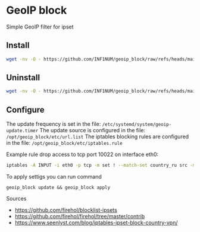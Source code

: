 # GeoIP block
Simple GeoIP filter for ipset

## Install
```bash
wget -nv -O - https://github.com/INF1NUM/geoip_block/raw/refs/heads/main/install.sh | bash
```

## Uninstall
```bash
wget -nv -O - https://github.com/INF1NUM/geoip_block/raw/refs/heads/main/uninstall.sh | bash
```

## Configure
The update frequency is set in the file: `/etc/systemd/system/geoip-update.timer`
The update source is configured in the file: `/opt/geoip_block/etc/url.list`
The iptables blocking rules are configured in the file: `/opt/geoip_block/etc/iptables.rule`

Example rule drop access to tcp port 10022 on interface eth0:
```bash
iptables -A INPUT -i eth0 -p tcp -m set ! --match-set country_ru src -m tcp --dport 22 -j DROP
```
To apply settigs you can run command
```shell
geoip_block update && geoip_block apply
```
Sources
- https://github.com/firehol/blocklist-ipsets
- https://github.com/firehol/firehol/tree/master/contrib
- https://www.seenlyst.com/blog/iptables-ipset-block-country-vpn/
